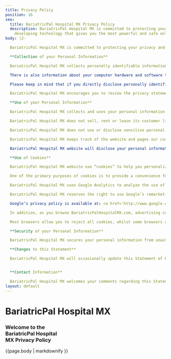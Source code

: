 ```yaml
---
title: Privacy Policy
position: 16
seo:
  title: BariatricPal Hospital MX Privacy Policy
  description: BariatricPal Hospital MX is committed to protecting your privacy and
    developing technology that gives you the most powerful and safe online experience.
body: |2-

  BariatricPal Hospital MX is committed to protecting your privacy and developing technology that gives you the most powerful and safe online experience. This Statement of Privacy applies to the BariatricPal Hospital MX website and governs data collection and usage. By using the BariatricPal Hospital MX website, you consent to the data practices described in this statement.

  **Collection of your Personal Information**

  BariatricPal Hospital MX collects personally identifiable information, such as your e-mail address, name, home or work address or telephone number. BariatricPal Hospital MX also collects anonymous demographic information, which is not unique to you, such as your ZIP code, age, gender, preferences, interests and favorites.

  There is also information about your computer hardware and software that is automatically collected by BariatricPal Hospital MX  This information can include: your IP address, browser type, domain names, access times and referring website addresses. This information is used by BariatricPal Hospital MX for the operation of the service, to maintain quality of the service, and to provide general statistics regarding use of BariatricPal Hospital MX website.

  Please keep in mind that if you directly disclose personally identifiable information or personally sensitive data through BariatricPal Hospital MX public message boards, this information may be collected and used by others. Note: BariatricPal Hospital MX does not read any of your private online communications.

  BariatricPal Hospital MX encourages you to review the privacy statements of websites you choose to link to from BariatricPal Hospital MX so that you can understand how those websites collect, use and share your information. BariatricPal Hospital MX is not responsible for the privacy statements or other content on websites outside of BariatricPal Hospital MX and BariatricPal Hospital MX family of websites.

  **Use of your Personal Information**

  BariatricPal Hospital MX collects and uses your personal information to operate BariatricPal Hospital MX website and deliver the services you have requested. BariatricPal Hospital MX also uses your personally identifiable information to inform you of other products or services available from BariatricPal Hospital MX and its affiliates. BariatricPal Hospital MX may also contact you via surveys to conduct research about your opinion of current services or of potential new services that may be offered.

  BariatricPal Hospital MX does not sell, rent or lease its customer lists to third parties. BariatricPal Hospital MX may, from time to time, contact you on behalf of external business partners about a particular offering that may be of interest to you. In those cases, your unique personally identifiable information (e-mail, name, address, telephone number) is not transferred to the third party. In addition, BariatricPal Hospital MX may share data with trusted partners to help us perform statistical analysis, send you email or postal mail, provide customer support, or arrange for deliveries. All such third parties are prohibited from using your personal information except to provide these services to BariatricPal Hospital MX and they are required to maintain the confidentiality of your information.

  BariatricPal Hospital MX does not use or disclose sensitive personal information, such as race, religion, or political affiliations, without your explicit consent.

  BariatricPal Hospital MX keeps track of the website and pages our customers visit within BariatricPal Hospital MX  in order to determine what BariatricPal Hospital MX services are the most popular. This data is used to deliver customized content and advertising within BariatricPal Hospital MX to customers whose behavior indicates that they are interested in a particular subject area.

  BariatricPal Hospital MX website will disclose your personal information, without notice, only if required to do so by law or in the good faith belief that such action is necessary to: (a) conform to the edicts of the law or comply with legal process served on BariatricPal Hospital MX or the site; (b) protect and defend the rights or property of BariatricPal Hospital MX  and, (c) act under exigent circumstances to protect the personal safety of users of BariatricPal Hospital MX, or the public.

  **Use of Cookies**

  BariatricPal Hospital MX website use “cookies” to help you personalize your online experience. A cookie is a text file that is placed on your hard disk by a Web page server. Cookies cannot be used to run programs or deliver viruses to your computer. Cookies are uniquely assigned to you, and can only be read by a web server in the domain that issued the cookie to you.

  One of the primary purposes of cookies is to provide a convenience feature to save you time. The purpose of a cookie is to tell the Web server that you have returned to a specific page. For example, if you personalize BariatricPal Hospital MX pages, or register with BariatricPal Hospital MX site or services, a cookie helps BariatricPal Hospital MX to recall your specific information on subsequent visits. This simplifies the process of recording your personal information, such as billing addresses, shipping addresses, and so on. When you return to the same BariatricPal Hospital MX website, the information you previously provided can be retrieved, so you can easily use BariatricPal Hospital MX features that you customized.

  BariatricPal Hospital MX uses Google Analytics to analyze the use of this website. Google Analytics generates statistical and other information about website use by means of cookies, which are stored on users’ computers. The information generated relating to our website is used to create reports about the use of the website. Google will store this information.

  BariatricPal Hospital MX reserves the right to use Google’s remarketing tools.  AdWords Remarketing is a Remarketing and Behavioral Targeting service provided by Google. It connects the activity of https://BariatricPalHospitalMX.com with the Adwords advertising network and the Doubleclick Cookie.  It enables BariatricPal Hospital MX to advertise products and services you may be interested on participating sites as you browse the internet.  An appropriate description of how you’re using remarketing or similar audiences to advertise online. Third-party vendors, including Google, show our ads on sites across the Internet. These third-party vendors, including Google, use cookies to serve ads based on someone’s past visits our website. You can opt out of Google’s use of cookies here:   http://google.com/settings/ads/onweb/optout?hl=en

  Google’s privacy policy is available at: <a href='http://www.google.com/privacypolicy.html' target='_blank'>http://www.google.com/privacypolicy.html</a>.

  In addition, as you browse BariatricPalHospitalMX.com, advertising cookies will be placed on your computer so that we can understand what you are interested in.  Our display advertising partner, AdRoll, then enables us to present you with retargeting advertising on other sites based on your previous interaction with BariatricPal Hospital MXroup.com. The techniques our partners employ do not collect personal information such as your name, email address, postal address or telephone number. You can visit this page (<a href='http://www.adroll.com/about/privacy' target='_blank'>http://www.adroll.com/about/privacy</a>) to opt out of AdRoll and their partners’ targeted advertising.

  Most browsers allow you to reject all cookies, whilst some browsers allow you to reject just third party cookies. For example, in Internet Explorer (version 9) you can refuse all cookies by clicking “Tools”, “Internet options”, “Privacy”, and selecting “Block All Cookies” using the sliding selector. Blocking all cookies will, however, have a negative impact upon the usability of many websites, including this one.

  **Security of your Personal Information**

  BariatricPal Hospital MX secures your personal information from unauthorized access, use or disclosure. BariatricPal Hospital MX secures the personally identifiable information you provide on computer servers in a controlled, secure environment, protected from unauthorized access, use or disclosure. When personal information (such as a credit card number) is transmitted to other websites, it is protected through the use of encryption, such as the Secure Socket Layer (SSL) protocol.

  **Changes to this Statement**

  BariatricPal Hospital MX will occasionally update this Statement of Privacy to reflect company and customer feedback. BariatricPal Hospital MX encourages you to periodically review this Statement to be informed of how BariatricPal Hospital MX is protecting your information.


  **Contact Information**

  BariatricPal Hospital MX welcomes your comments regarding this Statement of Privacy. If you believe that BariatricPal Hospital MX has not adhered to this Statement, please contact BariatricPal Hospital MX at TeamMX@BariatricPalHospitalMX.com. We will use commercially reasonable efforts to promptly determine and remedy the problem.
layout: default
---
```


<div class='wrap'>
  <div class='section u-py6'>
    <div class='section-row'>
      <div class='section-chunk u-size5of13 u-px4 u-mAuto u-sm-size10of12 u-sm-alignCenter u-sm-clear'>
        <h1 class='u-mt1'>
          <strong>
            BariatricPal Hospital MX
          </strong>
        </h1>
        <h3 class='u-textPrimary'>
          Welcome to the<br/>
          BariatricPal Hospital<br/>
          MX Privacy Policy
        </h3>
      </div>
      <div class='section-chunk u-size8of13 u-px4 u-sm-sizeFull u-sm-mt3'>
        <div class='article'>
          {{page.body | markdownify }}
        </div>
      </div>
    </div>
  </div>
</div>
